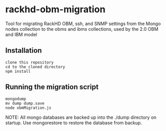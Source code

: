 # rackhd-obm-migration
Tool for migrating RackHD OBM, ssh, and SNMP settings from the Mongo nodes collection to the obms and ibms collections, used by the 2.0 OBM and IBM model

## Installation

    clone this repository
    cd to the cloned directory
    npm install

## Running the migration script

    mongodump
    mv dump dump.save
    node obmMigration.js

NOTE: All mongo databases are backed up into the ./dump directory on startup. Use mongorestore to restore the database from backup.
